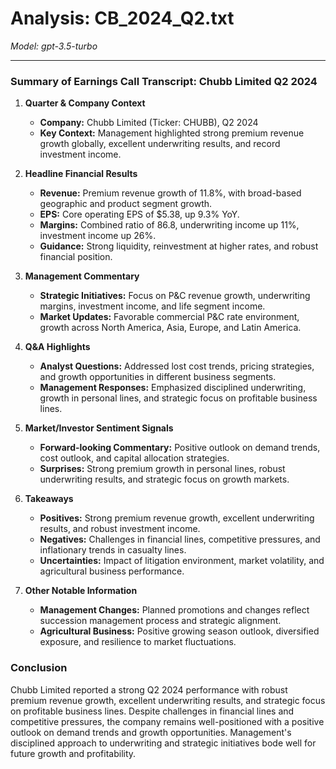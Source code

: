 # Analysis: CB_2024_Q2.txt

*Model: gpt-3.5-turbo*

---

### Summary of Earnings Call Transcript: Chubb Limited Q2 2024

1. **Quarter & Company Context**
   - **Company:** Chubb Limited (Ticker: CHUBB), Q2 2024
   - **Key Context:** Management highlighted strong premium revenue growth globally, excellent underwriting results, and record investment income.

2. **Headline Financial Results**
   - **Revenue:** Premium revenue growth of 11.8%, with broad-based geographic and product segment growth.
   - **EPS:** Core operating EPS of $5.38, up 9.3% YoY.
   - **Margins:** Combined ratio of 86.8, underwriting income up 11%, investment income up 26%.
   - **Guidance:** Strong liquidity, reinvestment at higher rates, and robust financial position.

3. **Management Commentary**
   - **Strategic Initiatives:** Focus on P&C revenue growth, underwriting margins, investment income, and life segment income.
   - **Market Updates:** Favorable commercial P&C rate environment, growth across North America, Asia, Europe, and Latin America.

4. **Q&A Highlights**
   - **Analyst Questions:** Addressed lost cost trends, pricing strategies, and growth opportunities in different business segments.
   - **Management Responses:** Emphasized disciplined underwriting, growth in personal lines, and strategic focus on profitable business lines.

5. **Market/Investor Sentiment Signals**
   - **Forward-looking Commentary:** Positive outlook on demand trends, cost outlook, and capital allocation strategies.
   - **Surprises:** Strong premium growth in personal lines, robust underwriting results, and strategic focus on growth markets.

6. **Takeaways**
   - **Positives:** Strong premium revenue growth, excellent underwriting results, and robust investment income.
   - **Negatives:** Challenges in financial lines, competitive pressures, and inflationary trends in casualty lines.
   - **Uncertainties:** Impact of litigation environment, market volatility, and agricultural business performance.

7. **Other Notable Information**
   - **Management Changes:** Planned promotions and changes reflect succession management process and strategic alignment.
   - **Agricultural Business:** Positive growing season outlook, diversified exposure, and resilience to market fluctuations.

### Conclusion
Chubb Limited reported a strong Q2 2024 performance with robust premium revenue growth, excellent underwriting results, and strategic focus on profitable business lines. Despite challenges in financial lines and competitive pressures, the company remains well-positioned with a positive outlook on demand trends and growth opportunities. Management's disciplined approach to underwriting and strategic initiatives bode well for future growth and profitability.